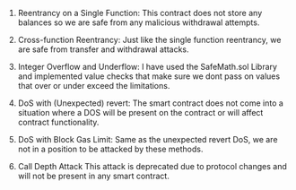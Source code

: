 1. Reentrancy on a Single Function:
   This contract does not store any balances so we are safe from any malicious withdrawal attempts.

2. Cross-function Reentrancy:
   Just like the single function reentrancy, we are safe from transfer and withdrawal attacks.

3. Integer Overflow and Underflow:
   I have used the SafeMath.sol Library and implemented value checks that make sure we dont pass on values that over or under exceed the limitations.

4. DoS with (Unexpected) revert:
   The smart contract does not come into a situation where a DOS will be present on the contract or will affect contract functionality.

5. DoS with Block Gas Limit:
   Same as the unexpected revert DoS, we are not in a position to be attacked by these methods.

6. Call Depth Attack
   This attack is deprecated due to protocol changes and will not be present in any smart contract.

